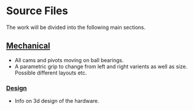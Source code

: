 # Source Files
The work will be divided into the following main sections.

## [Mechanical](mechanical)
- All cams and pivots moving on ball bearings.
- A parametric grip to change from left and right varients as well as size. Possible different layouts etc. 

### [Design](mechanical/design)
- Info on 3d design of the hardware.
